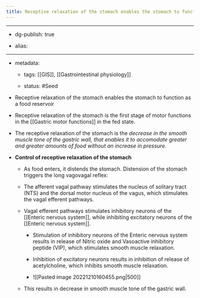 ```yaml
---
title: Receptive relaxation of the stomach enables the stomach to function as a food reservoir
---
```


- --

- dg-publish: true

- alias:

- --

- metadata:
	 - tags: [[GIS]], [[Gastrointestinal physiology]]

	 - status: #Seed 

- Receptive relaxation of the stomach enables the stomach to function as a food reservoir

- Receptive relaxation of the stomach is the first stage of motor functions in the [[Gastric motor functions]] in the fed state.

- The receptive relaxation of the stomach is the *decrease in the smooth muscle tone of the gastric wall, that enables it to accomodate greater and greater amounts of food without an increase in pressure*.

- ********************************************************************************************Control of receptive relaxation of the stomach********************************************************************************************
	 - As food enters, it distends the stomach. Distension of the stomach triggers the long vagovagal reflex:

	 - The afferent vagal pathway stimulates the nucleus of solitary tract (NTS) and the dorsal motor nucleus of the vagus, which stimulates the vagal efferent pathways.

	 - Vagal efferent pathways stimulates inhibitory neurons of the [[Enteric nervous system]], while inhibiting excitatory neurons of the [[Enteric nervous system]].
		 - Stimulation of inhibitory neurons of the Enteric nervous system results in release of Nitric oxide and Vasoactive inhibitory peptide (VIP), which stimulates smooth muscle relaxation.

		 - Inhibition of excitatory neurons results in inhibition of release of acetylcholine, which inhibits smooth muscle relaxation.

		 - ![[Pasted image 20221210160455.png|500]]

	 - This results in decrease in smooth muscle tone of the gastric wall.
